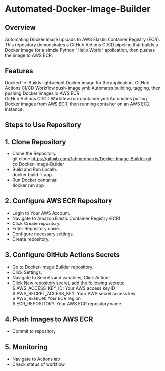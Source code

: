 # Automated-Docker-Image-Builder
## Overview
Automating Docker image uploads to AWS Elastic Container Registry (ECR). 
This repository demonstrates a GitHub Actions CI/CD pipeline that builds a Docker image for a simple Python "Hello World" application, then pushes the image to AWS ECR. 
## Features
Dockerfile:
Builds lightweight Docker image for the application.
GitHub Actions CI/CD Workflow push-image.yml:
Automates building, tagging, then pushing Docker images to AWS ECR.  
GitHub Actions CI/CD Workflow run-container.yml:
Automates pulling Docker images from AWS ECR, then running container on an AWS EC2 instance.
## Steps to Use Repository
## 1. Clone Repository
- Clone the Repository.   
git clone  https://github.com/1ahmedharris/Docker-Image-Builder.git  
cd Docker-Image-Builder  
- Build and Run Locally.   
docker build -t app .    
- Run Docker container.  
docker run app
## 2. Configure AWS ECR Repository 
- Login to Your AWS Account.
- Navigate to Amazon Elastic Container Registry (ECR).
- Click Create repository.
- Enter Repository name.
- Configure necessary settings.
- Create repository.
## 3. Configure GitHub Actions Secrets
- Go to Docker-Image-Builder repository.
- Click Settings.
- Navigate to Secrets and variables, Click Actions.
- Click New repository secret, add the following secrets:  
$ AWS_ACCESS_KEY_ID: Your AWS access key ID  
$ AWS_SECRET_ACCESS_KEY: Your AWS secret access key   
$ AWS_REGION: Your ECR region    
$ ECR_REPOSITORY: Your AWS ECR repository name  
## 4. Push Images to AWS ECR
- Commit to repository
## 5. Monitoring 
- Navigate to Actions tab
- Check status of workflow 

